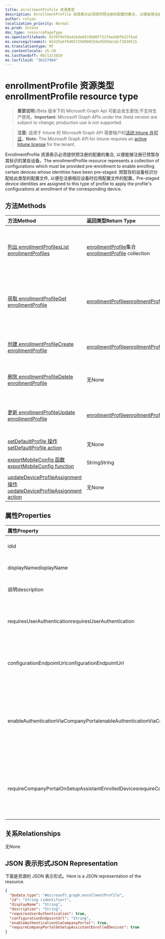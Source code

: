 ```yaml
---
title: enrollmentProfile 资源类型
description: EnrollmentProfile 资源表示必须提供预注册的配置的集合, 以便能够注册已预暂存其标识的某些设备。 预暂存的设备标识分配给此类型的配置文件, 以便在注册相应设备时应用配置文件的配置。
author: rolyon
localization_priority: Normal
ms.prod: Intune
doc_type: resourcePageType
ms.openlocfilehash: 623979d78a43ede047db90f722f4a160fb22f4ad
ms.sourcegitcommit: b5425ebf648572569b032ded5b56e1dcf3830515
ms.translationtype: MT
ms.contentlocale: zh-CN
ms.lasthandoff: 08/13/2019
ms.locfileid: "36327984"
---
```

# <a name="enrollmentprofile-resource-type"></a><span data-ttu-id="f4934-104">enrollmentProfile 资源类型</span><span class="sxs-lookup"><span data-stu-id="f4934-104">enrollmentProfile resource type</span></span>

> <span data-ttu-id="f4934-105">**重要说明:**/Beta 版本下的 Microsoft Graph Api 可能会发生更改;不支持生产使用。</span><span class="sxs-lookup"><span data-stu-id="f4934-105">**Important:** Microsoft Graph APIs under the /beta version are subject to change; production use is not supported.</span></span>

> <span data-ttu-id="f4934-106">**注意:** 适用于 Intune 的 Microsoft Graph API 需要租户的[活动 Intune 许可证](https://go.microsoft.com/fwlink/?linkid=839381)。</span><span class="sxs-lookup"><span data-stu-id="f4934-106">**Note:** The Microsoft Graph API for Intune requires an [active Intune license](https://go.microsoft.com/fwlink/?linkid=839381) for the tenant.</span></span>

<span data-ttu-id="f4934-107">EnrollmentProfile 资源表示必须提供预注册的配置的集合, 以便能够注册已预暂存其标识的某些设备。</span><span class="sxs-lookup"><span data-stu-id="f4934-107">The enrollmentProfile resource represents a collection of configurations which must be provided pre-enrollment to enable enrolling certain devices whose identities have been pre-staged.</span></span> <span data-ttu-id="f4934-108">预暂存的设备标识分配给此类型的配置文件, 以便在注册相应设备时应用配置文件的配置。</span><span class="sxs-lookup"><span data-stu-id="f4934-108">Pre-staged device identities are assigned to this type of profile to apply the profile's configurations at enrollment of the corresponding device.</span></span>

## <a name="methods"></a><span data-ttu-id="f4934-109">方法</span><span class="sxs-lookup"><span data-stu-id="f4934-109">Methods</span></span>
|<span data-ttu-id="f4934-110">方法</span><span class="sxs-lookup"><span data-stu-id="f4934-110">Method</span></span>|<span data-ttu-id="f4934-111">返回类型</span><span class="sxs-lookup"><span data-stu-id="f4934-111">Return Type</span></span>|<span data-ttu-id="f4934-112">说明</span><span class="sxs-lookup"><span data-stu-id="f4934-112">Description</span></span>|
|:---|:---|:---|
|[<span data-ttu-id="f4934-113">列出 enrollmentProfiles</span><span class="sxs-lookup"><span data-stu-id="f4934-113">List enrollmentProfiles</span></span>](../api/intune-enrollment-enrollmentprofile-list.md)|<span data-ttu-id="f4934-114">[enrollmentProfile](../resources/intune-enrollment-enrollmentprofile.md)集合</span><span class="sxs-lookup"><span data-stu-id="f4934-114">[enrollmentProfile](../resources/intune-enrollment-enrollmentprofile.md) collection</span></span>|<span data-ttu-id="f4934-115">列出[enrollmentProfile](../resources/intune-enrollment-enrollmentprofile.md)对象的属性和关系。</span><span class="sxs-lookup"><span data-stu-id="f4934-115">List properties and relationships of the [enrollmentProfile](../resources/intune-enrollment-enrollmentprofile.md) objects.</span></span>|
|[<span data-ttu-id="f4934-116">获取 enrollmentProfile</span><span class="sxs-lookup"><span data-stu-id="f4934-116">Get enrollmentProfile</span></span>](../api/intune-enrollment-enrollmentprofile-get.md)|[<span data-ttu-id="f4934-117">enrollmentProfile</span><span class="sxs-lookup"><span data-stu-id="f4934-117">enrollmentProfile</span></span>](../resources/intune-enrollment-enrollmentprofile.md)|<span data-ttu-id="f4934-118">读取[enrollmentProfile](../resources/intune-enrollment-enrollmentprofile.md)对象的属性和关系。</span><span class="sxs-lookup"><span data-stu-id="f4934-118">Read properties and relationships of the [enrollmentProfile](../resources/intune-enrollment-enrollmentprofile.md) object.</span></span>|
|[<span data-ttu-id="f4934-119">创建 enrollmentProfile</span><span class="sxs-lookup"><span data-stu-id="f4934-119">Create enrollmentProfile</span></span>](../api/intune-enrollment-enrollmentprofile-create.md)|[<span data-ttu-id="f4934-120">enrollmentProfile</span><span class="sxs-lookup"><span data-stu-id="f4934-120">enrollmentProfile</span></span>](../resources/intune-enrollment-enrollmentprofile.md)|<span data-ttu-id="f4934-121">创建新的[enrollmentProfile](../resources/intune-enrollment-enrollmentprofile.md)对象。</span><span class="sxs-lookup"><span data-stu-id="f4934-121">Create a new [enrollmentProfile](../resources/intune-enrollment-enrollmentprofile.md) object.</span></span>|
|[<span data-ttu-id="f4934-122">删除 enrollmentProfile</span><span class="sxs-lookup"><span data-stu-id="f4934-122">Delete enrollmentProfile</span></span>](../api/intune-enrollment-enrollmentprofile-delete.md)|<span data-ttu-id="f4934-123">无</span><span class="sxs-lookup"><span data-stu-id="f4934-123">None</span></span>|<span data-ttu-id="f4934-124">删除[enrollmentProfile](../resources/intune-enrollment-enrollmentprofile.md)。</span><span class="sxs-lookup"><span data-stu-id="f4934-124">Deletes a [enrollmentProfile](../resources/intune-enrollment-enrollmentprofile.md).</span></span>|
|[<span data-ttu-id="f4934-125">更新 enrollmentProfile</span><span class="sxs-lookup"><span data-stu-id="f4934-125">Update enrollmentProfile</span></span>](../api/intune-enrollment-enrollmentprofile-update.md)|[<span data-ttu-id="f4934-126">enrollmentProfile</span><span class="sxs-lookup"><span data-stu-id="f4934-126">enrollmentProfile</span></span>](../resources/intune-enrollment-enrollmentprofile.md)|<span data-ttu-id="f4934-127">更新[enrollmentProfile](../resources/intune-enrollment-enrollmentprofile.md)对象的属性。</span><span class="sxs-lookup"><span data-stu-id="f4934-127">Update the properties of a [enrollmentProfile](../resources/intune-enrollment-enrollmentprofile.md) object.</span></span>|
|[<span data-ttu-id="f4934-128">setDefaultProfile 操作</span><span class="sxs-lookup"><span data-stu-id="f4934-128">setDefaultProfile action</span></span>](../api/intune-enrollment-enrollmentprofile-setdefaultprofile.md)|<span data-ttu-id="f4934-129">无</span><span class="sxs-lookup"><span data-stu-id="f4934-129">None</span></span>|<span data-ttu-id="f4934-130">尚未记录</span><span class="sxs-lookup"><span data-stu-id="f4934-130">Not yet documented</span></span>|
|[<span data-ttu-id="f4934-131">exportMobileConfig 函数</span><span class="sxs-lookup"><span data-stu-id="f4934-131">exportMobileConfig function</span></span>](../api/intune-enrollment-enrollmentprofile-exportmobileconfig.md)|<span data-ttu-id="f4934-132">String</span><span class="sxs-lookup"><span data-stu-id="f4934-132">String</span></span>|<span data-ttu-id="f4934-133">导出移动配置</span><span class="sxs-lookup"><span data-stu-id="f4934-133">Exports the mobile configuration</span></span>|
|[<span data-ttu-id="f4934-134">updateDeviceProfileAssignment 操作</span><span class="sxs-lookup"><span data-stu-id="f4934-134">updateDeviceProfileAssignment action</span></span>](../api/intune-enrollment-enrollmentprofile-updatedeviceprofileassignment.md)|<span data-ttu-id="f4934-135">无</span><span class="sxs-lookup"><span data-stu-id="f4934-135">None</span></span>|<span data-ttu-id="f4934-136">尚未记录</span><span class="sxs-lookup"><span data-stu-id="f4934-136">Not yet documented</span></span>|

## <a name="properties"></a><span data-ttu-id="f4934-137">属性</span><span class="sxs-lookup"><span data-stu-id="f4934-137">Properties</span></span>
|<span data-ttu-id="f4934-138">属性</span><span class="sxs-lookup"><span data-stu-id="f4934-138">Property</span></span>|<span data-ttu-id="f4934-139">类型</span><span class="sxs-lookup"><span data-stu-id="f4934-139">Type</span></span>|<span data-ttu-id="f4934-140">说明</span><span class="sxs-lookup"><span data-stu-id="f4934-140">Description</span></span>|
|:---|:---|:---|
|<span data-ttu-id="f4934-141">id</span><span class="sxs-lookup"><span data-stu-id="f4934-141">id</span></span>|<span data-ttu-id="f4934-142">字符串</span><span class="sxs-lookup"><span data-stu-id="f4934-142">String</span></span>|<span data-ttu-id="f4934-143">对象的 GUID</span><span class="sxs-lookup"><span data-stu-id="f4934-143">The GUID for the object</span></span>|
|<span data-ttu-id="f4934-144">displayName</span><span class="sxs-lookup"><span data-stu-id="f4934-144">displayName</span></span>|<span data-ttu-id="f4934-145">String</span><span class="sxs-lookup"><span data-stu-id="f4934-145">String</span></span>|<span data-ttu-id="f4934-146">配置文件的名称</span><span class="sxs-lookup"><span data-stu-id="f4934-146">Name of the profile</span></span>|
|<span data-ttu-id="f4934-147">说明</span><span class="sxs-lookup"><span data-stu-id="f4934-147">description</span></span>|<span data-ttu-id="f4934-148">String</span><span class="sxs-lookup"><span data-stu-id="f4934-148">String</span></span>|<span data-ttu-id="f4934-149">配置文件的说明</span><span class="sxs-lookup"><span data-stu-id="f4934-149">Description of the profile</span></span>|
|<span data-ttu-id="f4934-150">requiresUserAuthentication</span><span class="sxs-lookup"><span data-stu-id="f4934-150">requiresUserAuthentication</span></span>|<span data-ttu-id="f4934-151">Boolean</span><span class="sxs-lookup"><span data-stu-id="f4934-151">Boolean</span></span>|<span data-ttu-id="f4934-152">指示配置文件是否需要用户身份验证</span><span class="sxs-lookup"><span data-stu-id="f4934-152">Indicates if the profile requires user authentication</span></span>|
|<span data-ttu-id="f4934-153">configurationEndpointUrl</span><span class="sxs-lookup"><span data-stu-id="f4934-153">configurationEndpointUrl</span></span>|<span data-ttu-id="f4934-154">String</span><span class="sxs-lookup"><span data-stu-id="f4934-154">String</span></span>|<span data-ttu-id="f4934-155">用于注册的配置终结点 url</span><span class="sxs-lookup"><span data-stu-id="f4934-155">Configuration endpoint url to use for Enrollment</span></span>|
|<span data-ttu-id="f4934-156">enableAuthenticationViaCompanyPortal</span><span class="sxs-lookup"><span data-stu-id="f4934-156">enableAuthenticationViaCompanyPortal</span></span>|<span data-ttu-id="f4934-157">Boolean</span><span class="sxs-lookup"><span data-stu-id="f4934-157">Boolean</span></span>|<span data-ttu-id="f4934-158">指示使用 Apple Setup 助理 (而不是公司门户) 进行身份验证。</span><span class="sxs-lookup"><span data-stu-id="f4934-158">Indicates to authenticate with Apple Setup Assistant instead of Company Portal.</span></span>|
|<span data-ttu-id="f4934-159">requireCompanyPortalOnSetupAssistantEnrolledDevices</span><span class="sxs-lookup"><span data-stu-id="f4934-159">requireCompanyPortalOnSetupAssistantEnrolledDevices</span></span>|<span data-ttu-id="f4934-160">Boolean</span><span class="sxs-lookup"><span data-stu-id="f4934-160">Boolean</span></span>|<span data-ttu-id="f4934-161">指示在安装助理注册设备上需要公司门户</span><span class="sxs-lookup"><span data-stu-id="f4934-161">Indicates that Company Portal is required on setup assistant enrolled devices</span></span>|

## <a name="relationships"></a><span data-ttu-id="f4934-162">关系</span><span class="sxs-lookup"><span data-stu-id="f4934-162">Relationships</span></span>
<span data-ttu-id="f4934-163">无</span><span class="sxs-lookup"><span data-stu-id="f4934-163">None</span></span>

## <a name="json-representation"></a><span data-ttu-id="f4934-164">JSON 表示形式</span><span class="sxs-lookup"><span data-stu-id="f4934-164">JSON Representation</span></span>
<span data-ttu-id="f4934-165">下面是资源的 JSON 表示形式。</span><span class="sxs-lookup"><span data-stu-id="f4934-165">Here is a JSON representation of the resource.</span></span>
<!-- {
  "blockType": "resource",
  "keyProperty": "id",
  "@odata.type": "microsoft.graph.enrollmentProfile"
}
-->
``` json
{
  "@odata.type": "#microsoft.graph.enrollmentProfile",
  "id": "String (identifier)",
  "displayName": "String",
  "description": "String",
  "requiresUserAuthentication": true,
  "configurationEndpointUrl": "String",
  "enableAuthenticationViaCompanyPortal": true,
  "requireCompanyPortalOnSetupAssistantEnrolledDevices": true
}
```



